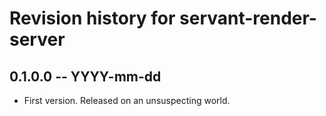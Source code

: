 # Revision history for servant-render-server

## 0.1.0.0  -- YYYY-mm-dd

* First version. Released on an unsuspecting world.
